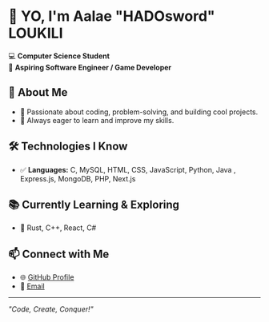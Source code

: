 # 👋 YO, I'm Aalae "HADOsword" LOUKILI  

💻 **Computer Science Student**  
🎯 **Aspiring Software Engineer / Game Developer**  

## 🚀 About Me  
- 🔹 Passionate about coding, problem-solving, and building cool projects.  
- 🔹 Always eager to learn and improve my skills.  

## 🛠️ Technologies I Know  
- ✅ **Languages:** C, MySQL, HTML, CSS, JavaScript, Python, Java , Express.js, MongoDB, PHP, Next.js  

## 📚 Currently Learning & Exploring  
- 🚀 Rust, C++, React, C#  

## 📫 Connect with Me  
- 🌐 [GitHub Profile](https://github.com/YOUR_USERNAME)  
- 📧 [Email](mailto:alaeloukili2005@gmail.com)

---
_"Code, Create, Conquer!"_
